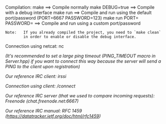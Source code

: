 Compilation:
	make			==>	Compile normally
	make DEBUG=true	==>	Compile with a debug interface
	make run		==>	Compile and run using the default port/password
						(PORT=6667 PASSWORD=123)
	make run PORT=<port> PASSWORD=<password>
					==> Compile and run using a custom port/password

	Note:	If you already compiled the project, you need to `make clean`
			in order to enable or disable the debug interface.

Connection using netcat:
	nc <address> <port>
	(It's recommended to set a large ping timeout (PING_TIMEOUT macro in Server.hpp)
	if you want to connect this way because the server will send a PING to the
	client upon registration)

Our reference IRC client:
	irssi

Connection using client:
	/connect <address> <port> <password>

Our reference IRC server (that we used to compare incoming requests):
	Freenode (chat.freenode.net:6667)

Our reference IRC manual:
	RFC 1459 (https://datatracker.ietf.org/doc/html/rfc1459)
